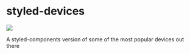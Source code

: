 # styled-devices

![](https://img.shields.io/npm/v/styled-devices.svg)

A styled-components version of some of the most popular devices out there


